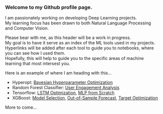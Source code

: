### Welcome to my Github profile page.

I am passionately working on developing Deep Learning projects.  
My learning focus has been drawn to both Natural Language Processing and Computer Vision.

Please bear with me, as this header will be a work in progress.  
My goal is to have it serve as an index of the ML tools used in my projects.  
Hyperlinks will be added after each tool to guide you to notebooks, where you can see how I used them.  
Hopefully, this will help to guide you to the specific areas of machine learning that most intersest you.  

Here is an example of where I am heading with this...  
- Hyperopt: [Bayesian Hyperparameter Optimization](https://github.com/christianspybrook/movie_actor_tree_ensembles/blob/master/xgboost/capstone2_xgb_regressor_optimized_target.ipynb)  
- Random Forest Classifier: [User Engagement Analysis](https://github.com/christianspybrook/springboard/blob/master/user_engagement_feature_importance/relax_challenge.ipynb)
- Tensorflow: [LSTM Optimization](https://github.com/christianspybrook/lstm_sentiment_analysis/blob/master/lstm_model_exploration/lstm_model_exploration_nb/lstm_model_exploration.ipynb), [MLP from Scratch](https://github.com/christianspybrook/springboard/blob/master/game_sales_tensorflow/tf_logging.py)  
- XGBoost: [Model Selection](https://github.com/christianspybrook/movie_actor_tree_ensembles/blob/master/xgboost/capstone2_xgb_regressor_optimized_target.ipynb), [Out-of-Sample Forecast](https://github.com/christianspybrook/movie_actor_tree_ensembles/blob/master/predictions/capstone2_predict_by_year.ipynb), [Target Optimization](https://github.com/christianspybrook/movie_actor_tree_ensembles/blob/master/data_wrangling/capstone2_optimize_target.ipynb)

More to come...

